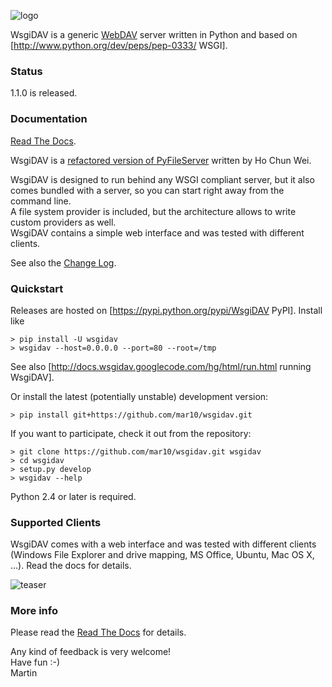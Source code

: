 ![logo](https://raw.github.com/mar10/wsgidav/master/logo.png)

WsgiDAV is a generic [WebDAV](http://www.ietf.org/rfc/rfc4918.txt) server 
written in Python and based on [http://www.python.org/dev/peps/pep-0333/ WSGI].

### Status
1.1.0 is released. 

### Documentation
[Read The Docs](http://wsgidav.rtfd.org).


WsgiDAV is a 
[refactored version of PyFileServer](https://github.com/mar10/wsgidav/blob/master/doc/changelog04.md)
written by Ho Chun Wei.

WsgiDAV is designed to run behind any WSGI compliant server, but it also comes 
bundled with a server, so you can start right away from the command line.<br>
A file system provider is included, but the architecture allows to write custom 
providers as well.<br>
WsgiDAV contains a simple web interface and was tested with different clients.


See also the [Change Log](https://github.com/mar10/wsgidav/blob/master/CHANGELOG.md).


### Quickstart
Releases are hosted on [https://pypi.python.org/pypi/WsgiDAV PyPI]. Install like
```
> pip install -U wsgidav
> wsgidav --host=0.0.0.0 --port=80 --root=/tmp
```
See also [http://docs.wsgidav.googlecode.com/hg/html/run.html running WsgiDAV].

Or install the latest (potentially unstable) development version:
```
> pip install git+https://github.com/mar10/wsgidav.git
```

If you want to participate, check it out from the repository:

```
> git clone https://github.com/mar10/wsgidav.git wsgidav
> cd wsgidav
> setup.py develop
> wsgidav --help
```

Python 2.4 or later is required.

### Supported Clients

WsgiDAV comes with a web interface and was tested with different clients 
(Windows File Explorer and drive mapping, MS Office, Ubuntu, Mac OS X, ...). 
Read the docs for details.

![teaser](https://raw.github.com/mar10/wsgidav/master/doc/teaser.png)


### More info

Please read the [Read The Docs](wsgidav.rtfd.org) for details.

Any kind of feedback is very welcome!<br>
Have fun  :-)<br>
Martin
